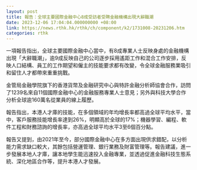 ```yaml
---
layout: post
title: 報告：全球主要國際金融中心8成受訪者受聘金融機構出現大辭職潮
date: 2023-12-06 17:04:04.000000000 +08:00
link: https://news.rthk.hk/rthk/ch/component/k2/1731008-20231206.htm
categories: rthk
---
```


一項報告指出，全球主要國際金融中心當中，有8成專業人士反映身處的金融機構出現「大辭職潮」，逾9成反映自己的公司逐步採用遙距工作和混合工作安排，反映人口結構、員工的工作期望和僱主的技能要求都有改變，令全球金融服務業吸引和留住人才都帶來重重挑戰。

金管局金融學院旗下的香港貨幣及金融研究中心與特許金融分析師協會合作，訪問了1239名來自11個國際金融中心的金融服務專業人士意見；另外與科技大學合作分析全球逾160萬名從業員的線上履歷。

報告指出，本港人才庫的技能，在多個領域的年均增長率都高過全球平均水平，當中，客戶服務技能增長率達到26%，明顯高於全球的17%；機器學習、編程、軟件工程和財務諮詢的增長率，亦高過全球平均水平3至6個百分點。

報告又提到，由2021年至今，部分國際金融中心在多方面出現供求錯配，以分析能力需求缺口較大，其餘包括營運管理、銀行業務及財富管理等。報告建議，進一步發展本地人才庫，讓本地學生能迅速投入金融專業，並透過促進金融科技生態系統、深化地區合作等，提升本港人才發展。
